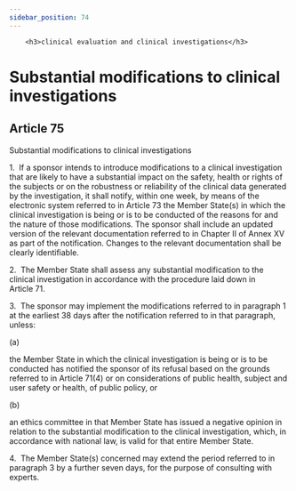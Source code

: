 ```yaml
---
sidebar_position: 74
---
```

        <h3>clinical evaluation and clinical investigations</h3>
<h1>Substantial modifications to clinical investigations</h1>
<h2>Article 75</h2>
   <p class="stitle-article-norm">Substantial modifications to clinical investigations</p>
   <p class="norm">1.&nbsp;&nbsp;If a sponsor intends to introduce 
modifications to a clinical investigation that are likely to have a 
substantial impact on the safety, health or rights of the subjects or on
 the robustness or reliability of the clinical data generated by the 
investigation, it shall notify, within one week, by means of the 
electronic system referred to in Article&nbsp;73 the 
Member&nbsp;State(s) in which the clinical investigation is being or is 
to be conducted of the reasons for and the nature of those 
modifications. The sponsor shall include an updated version of the 
relevant documentation referred to in Chapter&nbsp;II of Annex&nbsp;XV 
as part of the notification. Changes to the relevant documentation shall
 be clearly identifiable.</p>
   <p class="norm">2.&nbsp;&nbsp;The Member&nbsp;State shall assess any 
substantial modification to the clinical investigation in accordance 
with the procedure laid down in Article&nbsp;71.</p>
   <p class="norm">3.&nbsp;&nbsp;The sponsor may implement the 
modifications referred to in paragraph&nbsp;1 at the earliest 
38&nbsp;days after the notification referred to in that paragraph, 
unless:</p>
   <div class="grid-container grid-list">
      <div class="list grid-list-column-1">
         <span>(a)&nbsp;</span>
      </div>
      <div class="grid-list-column-2">
         <p class="norm">the Member&nbsp;State in which the clinical 
investigation is being or is to be conducted has notified the sponsor of
 its refusal based on the grounds referred to in Article&nbsp;71(4) or 
on considerations of public health, subject and user safety or health, 
of public policy, or</p>
      </div>
   </div>
   <div class="grid-container grid-list">
      <div class="list grid-list-column-1">
         <span>(b)&nbsp;</span>
      </div>
      <div class="grid-list-column-2">
         <p class="norm">an ethics committee in that Member&nbsp;State 
has issued a negative opinion in relation to the substantial 
modification to the clinical investigation, which, in accordance with 
national law, is valid for that entire Member&nbsp;State.</p>
      </div>
   </div>
   <p class="norm">4.&nbsp;&nbsp;The Member&nbsp;State(s) concerned may 
extend the period referred to in paragraph&nbsp;3 by a further seven 
days, for the purpose of consulting with experts.</p>